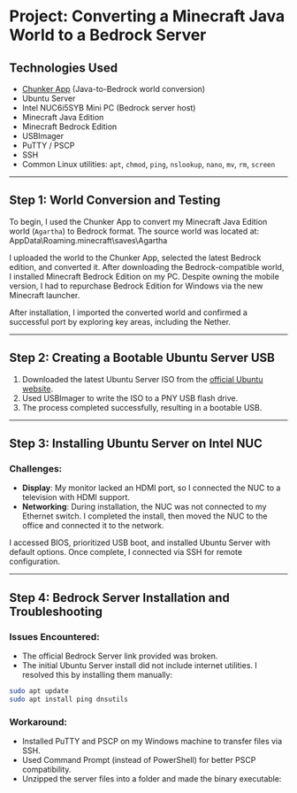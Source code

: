 # Project: Converting a Minecraft Java World to a Bedrock Server

## Technologies Used
- [Chunker App](https://chunker.app) (Java-to-Bedrock world conversion)
- Ubuntu Server
- Intel NUC6i5SYB Mini PC (Bedrock server host)
- Minecraft Java Edition
- Minecraft Bedrock Edition
- USBImager
- PuTTY / PSCP
- SSH
- Common Linux utilities: `apt`, `chmod`, `ping`, `nslookup`, `nano`, `mv`, `rm`, `screen`

---

## Step 1: World Conversion and Testing

To begin, I used the Chunker App to convert my Minecraft Java Edition world (`Agartha`) to Bedrock format. The source world was located at: AppData\Roaming.minecraft\saves\Agartha

I uploaded the world to the Chunker App, selected the latest Bedrock edition, and converted it. After downloading the Bedrock-compatible world, I installed Minecraft Bedrock Edition on my PC. Despite owning the mobile version, I had to repurchase Bedrock Edition for Windows via the new Minecraft launcher.

After installation, I imported the converted world and confirmed a successful port by exploring key areas, including the Nether.

---

## Step 2: Creating a Bootable Ubuntu Server USB

1. Downloaded the latest Ubuntu Server ISO from the [official Ubuntu website](https://ubuntu.com/download/server).
2. Used USBImager to write the ISO to a PNY USB flash drive.
3. The process completed successfully, resulting in a bootable USB.

---

## Step 3: Installing Ubuntu Server on Intel NUC

### Challenges:
- **Display**: My monitor lacked an HDMI port, so I connected the NUC to a television with HDMI support.
- **Networking**: During installation, the NUC was not connected to my Ethernet switch. I completed the install, then moved the NUC to the office and connected it to the network.

I accessed BIOS, prioritized USB boot, and installed Ubuntu Server with default options. Once complete, I connected via SSH for remote configuration.

---

## Step 4: Bedrock Server Installation and Troubleshooting

### Issues Encountered:
- The official Bedrock Server link provided was broken.
- The initial Ubuntu Server install did not include internet utilities. I resolved this by installing them manually:

```bash
sudo apt update
sudo apt install ping dnsutils
```
### Workaround:
- Installed PuTTY and PSCP on my Windows machine to transfer files via SSH.
- Used Command Prompt (instead of PowerShell) for better PSCP compatibility.
- Unzipped the server files into a folder and made the binary executable:
